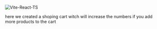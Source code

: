 ![Vite-React-TS](https://github.com/0gopi0/reactjs_mini_projects/assets/67084912/a624d6f7-3da3-41c6-ba62-8ae52519c001)


here we created a shoping cart witch will increase the numbers if you add more products to the cart
